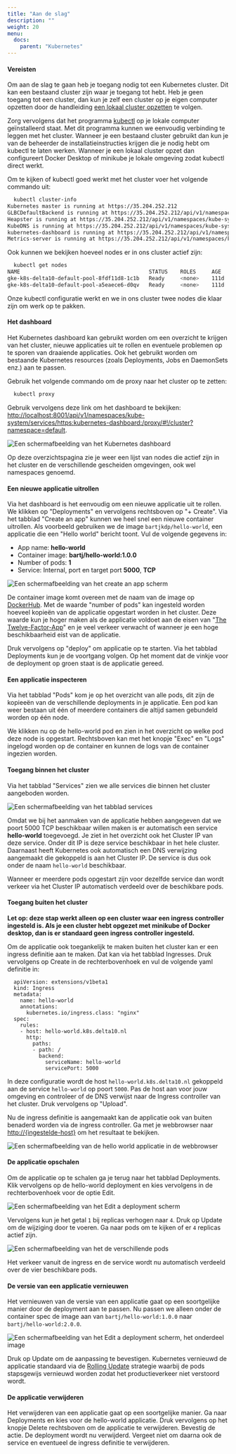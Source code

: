 ```yaml
---
title: "Aan de slag"
description: ""
weight: 20
menu:
  docs:
    parent: "Kubernetes"
---
```


#### Vereisten
Om aan de slag te gaan heb je toegang nodig tot een Kubernetes cluster. Dit kan een bestaand cluster zijn waar je toegang tot hebt. Heb je geen toegang tot een cluster, dan kun je zelf een cluster op je eigen computer opzetten door de handleiding [een lokaal cluster opzetten](../een-lokaal-cluster-opzetten/) te volgen.

Zorg vervolgens dat het programma [kubectl](https://kubernetes.io/docs/tasks/tools/install-kubectl/) op je lokale computer geïnstalleerd staat. Met dit programma kunnen we eenvoudig verbinding te leggen met het cluster. Wanneer je een bestaand cluster gebruikt dan kun je van de beheerder de installatieinstructies krijgen die je nodig hebt om kubectl te laten werken. Wanneer je een lokaal cluster opzet dan configureert Docker Desktop of minikube je lokale omgeving zodat kubectl direct werkt.

Om te kijken of kubectl goed werkt met het cluster voer het volgende commando uit:

```bash
  kubectl cluster-info
Kubernetes master is running at https://35.204.252.212
GLBCDefaultBackend is running at https://35.204.252.212/api/v1/namespaces/kube-system/services/default-http-backend:http/proxy
Heapster is running at https://35.204.252.212/api/v1/namespaces/kube-system/services/heapster/proxy
KubeDNS is running at https://35.204.252.212/api/v1/namespaces/kube-system/services/kube-dns:dns/proxy
kubernetes-dashboard is running at https://35.204.252.212/api/v1/namespaces/kube-system/services/https:kubernetes-dashboard:/proxy
Metrics-server is running at https://35.204.252.212/api/v1/namespaces/kube-system/services/https:metrics-server:/proxy
```

Ook kunnen we bekijken hoeveel nodes er in ons cluster actief zijn:

```bash
  kubectl get nodes
NAME                                         STATUS    ROLES     AGE       VERSION
gke-k8s-delta10-default-pool-8fdf11d8-1c1b   Ready     <none>    111d      v1.9.7-gke.11
gke-k8s-delta10-default-pool-a5eaece6-d0qv   Ready     <none>    111d      v1.9.7-gke.11
```

Onze kubectl configuratie werkt en we in ons cluster twee nodes die klaar zijn om werk op te pakken.

#### Het dashboard
Het Kubernetes dashboard kan gebruikt worden om een overzicht te krijgen van het cluster, nieuwe applicaties uit te rollen en eventuele problemen op te sporen van draaiende applicaties. Ook het gebruikt worden om bestaande Kubernetes resources (zoals Deployments, Jobs en DaemonSets enz.) aan te passen.

Gebruik het volgende commando om de proxy naar het cluster op te zetten:

```bash
  kubectl proxy
```

Gebruik vervolgens deze link om het dashboard te bekijken: [http://localhost:8001/api/v1/namespaces/kube-system/services/https:kubernetes-dashboard:/proxy/#!/cluster?namespace=default](http://localhost:8001/api/v1/namespaces/kube-system/services/https:kubernetes-dashboard:/proxy/#!/cluster?namespace=default).

![Een schermafbeelding van het Kubernetes dashboard](/kubernetes/images/dashboard.png)

Op deze overzichtspagina zie je weer een lijst van nodes die actief zijn in het cluster en de verschillende gescheiden omgevingen, ook wel namespaces genoemd.

#### Een nieuwe applicatie uitrollen
Via het dashboard is het eenvoudig om een nieuwe applicatie uit te rollen. We klikken op "Deployments" en vervolgens rechtsboven op "+ Create". Via het tabblad "Create an app" kunnen we heel snel een nieuwe container uitrollen. Als voorbeeld gebruiken we de image `bartjkdp/hello-world`, een applicatie die een "Hello world" bericht toont. Vul de volgende gegevens in:

- App name: **hello-world**
- Container image: **bartj/hello-world:1.0.0**
- Number of pods: **1**
- Service: Internal, port en target port **5000**, **TCP**

![Een schermafbeelding van het create an app scherm](/kubernetes/images/create-application.png)

De container image komt overeen met de naam van de image op [DockerHub](https://dockerhub.com). Met de waarde "number of pods" kan ingesteld worden hoeveel kopieën van de applicatie opgestart worden in het cluster. Deze waarde kun je hoger maken als de applicatie voldoet aan de eisen van "[The Twelve-Factor-App](https://12factor.net/)" en je veel verkeer verwacht of wanneer je een hoge beschikbaarheid eist van de applicatie.

Druk vervolgens op "deploy" om applicatie op te starten. Via het tabblad Deployments kun je de voortgang volgen. Op het moment dat de vinkje voor de deployment op groen staat is de applicatie gereed.

#### Een applicatie inspecteren
Via het tabblad "Pods" kom je op het overzicht van alle pods, dit zijn de kopieeën van de verschillende deployments in je applicatie. Een pod kan weer bestaan uit één of meerdere containers die altijd samen gebundeld worden op één node.

We klikken nu op de hello-world pod en zien in het overzicht op welke pod deze node is opgestart. Rechtsboven kan met het knopje "Exec" en "Logs" ingelogd worden op de container en kunnen de logs van de container ingezien worden.

#### Toegang binnen het cluster
Via het tabblad "Services" zien we alle services die binnen het cluster aangeboden worden.

![Een schermafbeelding van het tabblad services](/kubernetes/images/services.png)

Omdat we bij het aanmaken van de applicatie hebben aangegeven dat we poort 5000 TCP beschikbaar willen maken is er automatisch een service **hello-world** toegevoegd. Je ziet in het overzicht ook het Cluster IP van deze service. Onder dit IP is deze service beschikbaar in het hele cluster. Daarnaast heeft Kubernetes ook automatisch een DNS verwijzing aangemaakt die gekoppeld is aan het Cluster IP. De service is dus ook onder de naam `hello-world` beschikbaar.

Wanneer er meerdere pods opgestart zijn voor dezelfde service dan wordt verkeer via het Cluster IP automatisch verdeeld over de beschikbare pods.

#### Toegang buiten het cluster
**Let op: deze stap werkt alleen op een cluster waar een ingress controller ingesteld is. Als je een cluster hebt opgezet met minikube of Docker desktop, dan is er standaard geen ingress controller ingesteld.**

Om de applicatie ook toegankelijk te maken buiten het cluster kan er een ingress definitie aan te maken. Dat kan via het tabblad Ingresses. Druk vervolgens op Create in de rechterbovenhoek en vul de volgende yaml definitie in:

```
  apiVersion: extensions/v1beta1
  kind: Ingress
  metadata:
    name: hello-world
    annotations:
      kubernetes.io/ingress.class: "nginx"
  spec:
    rules:
    - host: hello-world.k8s.delta10.nl
      http:
        paths:
        - path: /
          backend:
            serviceName: hello-world
            servicePort: 5000
```

In deze configuratie wordt de host `hello-world.k8s.delta10.nl` gekoppeld aan de service `hello-world` op poort `5000`. Pas de host aan voor jouw omgeving en controleer of de DNS verwijst naar de Ingress controller van het cluster. Druk vervolgens op "Upload".

Nu de ingress definitie is aangemaakt kan de applicatie ook van buiten benaderd worden via de ingress controller. Ga met je webbrowser naar [http://{ingestelde-host}](http://{ingestelde-host}) om het resultaat te bekijken.

![Een schermafbeelding van de hello world applicatie in de webbrowser](/kubernetes/images/in-browser.png)

#### De applicatie opschalen
Om de applicatie op te schalen ga je terug naar het tabblad Deployments. Klik vervolgens op de hello-world deployment en kies vervolgens in de rechterbovenhoek voor de optie Edit.

![Een schermafbeelding van het Edit a deployment scherm](/kubernetes/images/edit-deployment.png)

Vervolgens kun je het getal `1` bij replicas verhogen naar `4`. Druk op Update om de wijziging door te voeren. Ga naar pods om te kijken of er `4` replicas actief zijn.

![Een schermafbeelding van het de verschillende pods](/kubernetes/images/multiple-pods.png)

Het verkeer vanuit de ingress en de service wordt nu automatisch verdeeld over de vier beschikbare pods.

#### De versie van een applicatie vernieuwen
Het vernieuwen van de versie van een applicatie gaat op een soortgelijke manier door de deployment aan te passen. Nu passen we alleen onder de container spec de image aan van `bartj/hello-world:1.0.0` naar `bartj/hello-world:2.0.0`.

![Een schermafbeelding van het Edit a deployment scherm, het onderdeel image](/kubernetes/images/edit-deployment-image.png)

Druk op Update om de aanpassing te bevestigen. Kubernetes vernieuwd de applicatie standaard via de [Rolling Update](https://kubernetes.io/docs/tutorials/kubernetes-basics/update/update-intro/) strategie waarbij de pods stapsgewijs vernieuwd worden zodat het productieverkeer niet verstoord wordt.

#### De applicatie verwijderen
Het verwijderen van een applicatie gaat op een soortgelijke manier. Ga naar Deployments en kies voor de hello-world applicatie. Druk vervolgens op het knopje Delete rechtsboven om de applicatie te verwijderen. Bevestig de actie. De deployment wordt nu verwijderd. Vergeet niet om daarna ook de service en eventueel de ingress definitie te verwijderen.